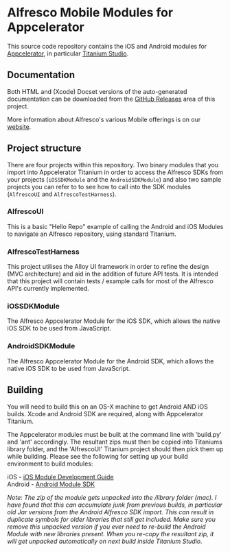 # Alfresco Mobile Modules for Appcelerator

This source code repository contains the iOS and Android modules for [Appcelerator](http://www.appcelerator.com/), in particular [Titanium Studio](http://www.appcelerator.com/titanium/).

## Documentation

Both HTML and (Xcode) Docset versions of the auto-generated documentation can be downloaded from the [GitHub Releases](https://github.com/mikeh/alfresco-appcelerator-sdk/releases) area of this project.

More information about Alfresco's various Mobile offerings is on our [website](http://www.alfresco.com/products/mobile).

## Project structure

There are four projects within this repository. Two binary modules that you import into Appcelerator Titanium in order to access the Alfresco SDKs from your projects (`iOSSDKModule` and the `AndroidSDKModule`) and also two sample projects you can refer to to see how to call into the SDK modules (`AlfrescoUI` and `AlfrescoTestHarness`).

### AlfrescoUI
This is a basic "Hello Repo" example of calling the Android and iOS Modules to navigate an Alfresco repository, using standard Titanium.

### AlfrescoTestHarness
This project utilises the Alloy UI framework in order to refine the design (MVC architecture) and aid in the addition of future API tests.
It is intended that this project will contain tests / example calls for most of the Alfresco API's currently implemented.

### iOSSDKModule
The Alfresco Appcelerator Module for the iOS SDK, which allows the native iOS SDK to be used from JavaScript.

### AndroidSDKModule
The Alfresco Appcelerator Module for the Android SDK, which allows the native iOS SDK to be used from JavaScript.



## Building

You will need to build this on an OS-X machine to get Android AND iOS builds.  Xcode and Android SDK are required, along with Appcelerator Titanium.

The Appcelerator modules must be built at the command line with 'build.py' and 'ant' accordingly. The resultant zips must then be copied into Titaniums library folder, and the 'AlfrescoUI' Titanium project should then pick them up while building.  Please see the following for setting up your build environment to build modules:

  iOS  -  [iOS Module Development Guide](https://wiki.appcelerator.org/display/guides/iOS+Module+Development+Guide)<br />
  Android  -  [Android Module SDK](http://developer.appcelerator.com/doc/mobile/android/module_sdk)


*Note: The zip of the module gets unpacked into the /library folder (mac). I have found that this can accumulate junk from previous builds, in particular old Jar versions from the Android Alfresco SDK import. This can result in duplicate symbols for older libraries that still get included. Make sure you remove this unpacked version if you ever need to re-build the Android Module with new libraries present. When you re-copy the resultant zip, it will get unpacked automatically on next build inside Titanium Studio.*
